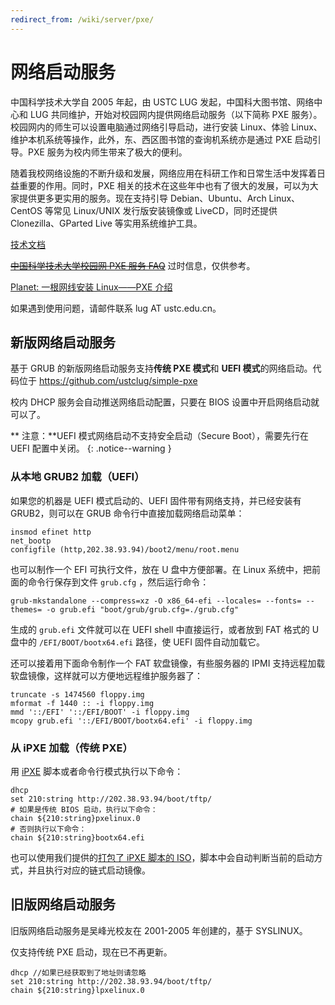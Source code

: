 ```yaml
---
redirect_from: /wiki/server/pxe/
---
```


# 网络启动服务

中国科学技术大学自 2005 年起，由 USTC LUG 发起，中国科大图书馆、网络中心和 LUG 共同维护，开始对校园网内提供网络启动服务（以下简称 PXE 服务）。校园网内的师生可以设置电脑通过网络引导启动，进行安装 Linux、体验 Linux、维护本机系统等操作，此外，东、西区图书馆的查询机系统亦是通过 PXE 启动引导。PXE 服务为校内师生带来了极大的便利。

随着我校网络设施的不断升级和发展，网络应用在科研工作和日常生活中发挥着日益重要的作用。同时，PXE 相关的技术在这些年中也有了很大的发展，可以为大家提供更多更实用的服务。现在支持引导 Debian、Ubuntu、Arch Linux、CentOS 等常见 Linux/UNIX 发行版安装镜像或 LiveCD，同时还提供 Clonezilla、GParted Live 等实用系统维护工具。

[技术文档](https://docs.ustclug.org/services/pxe/)

~~[中国科学技术大学校园网 PXE 服务 FAQ](pxe-faq.md)~~ 过时信息，仅供参考。

[Planet: 一根网线安装 Linux——PXE 介绍](/planet/2018/10/PXE-intro/)

如果遇到使用问题，请邮件联系 lug AT ustc.edu.cn。

## 新版网络启动服务

基于 GRUB 的新版网络启动服务支持**传统 PXE 模式**和 **UEFI 模式**的网络启动。代码位于 <https://github.com/ustclug/simple-pxe>

校内 DHCP 服务会自动推送网络启动配置，只要在 BIOS 设置中开启网络启动就可以了。

**<i class="fas fa-exclamation-triangle"></i> 注意：**UEFI 模式网络启动不支持安全启动（Secure Boot），需要先行在 UEFI 配置中关闭。
{: .notice--warning }

### 从本地 GRUB2 加载（UEFI）

如果您的机器是 UEFI 模式启动的、UEFI 固件带有网络支持，并已经安装有 GRUB2，则可以在 GRUB 命令行中直接加载网络启动菜单：

```shell
insmod efinet http
net_bootp
configfile (http,202.38.93.94)/boot2/menu/root.menu
```

也可以制作一个 EFI 可执行文件，放在 U 盘中方便部署。在 Linux 系统中，把前面的命令行保存到文件 `grub.cfg` ，然后运行命令：

```shell
grub-mkstandalone --compress=xz -O x86_64-efi --locales= --fonts= --themes= -o grub.efi "boot/grub/grub.cfg=./grub.cfg"
```

生成的 `grub.efi` 文件就可以在 UEFI shell 中直接运行，或者放到 FAT 格式的 U 盘中的 `/EFI/BOOT/bootx64.efi` 路径，使 UEFI 固件自动加载它。

还可以接着用下面命令制作一个 FAT 软盘镜像，有些服务器的 IPMI 支持远程加载软盘镜像，这样就可以方便地远程维护服务器了：

```shell
truncate -s 1474560 floppy.img
mformat -f 1440 :: -i floppy.img
mmd '::/EFI' '::/EFI/BOOT' -i floppy.img
mcopy grub.efi '::/EFI/BOOT/bootx64.efi' -i floppy.img
```

### 从 iPXE 加载（传统 PXE）

用 [iPXE](https://ipxe.org/) 脚本或者命令行模式执行以下命令：

```shell
dhcp
set 210:string http://202.38.93.94/boot/tftp/
# 如果是传统 BIOS 启动，执行以下命令：
chain ${210:string}pxelinux.0
# 否则执行以下命令：
chain ${210:string}bootx64.efi
```

也可以使用我们提供的[打包了 iPXE 脚本的 ISO](https://ftp.lug.ustc.edu.cn/PXE/image/ustc.ipxe.iso)，脚本中会自动判断当前的启动方式，并且执行对应的链式启动镜像。

## 旧版网络启动服务

旧版网络启动服务是吴峰光校友在 2001-2005 年创建的，基于 SYSLINUX。

仅支持传统 PXE 启动，现在已不再更新。

```shell
dhcp //如果已经获取到了地址则请忽略
set 210:string http://202.38.93.94/boot/tftp/
chain ${210:string}lpxelinux.0
```
